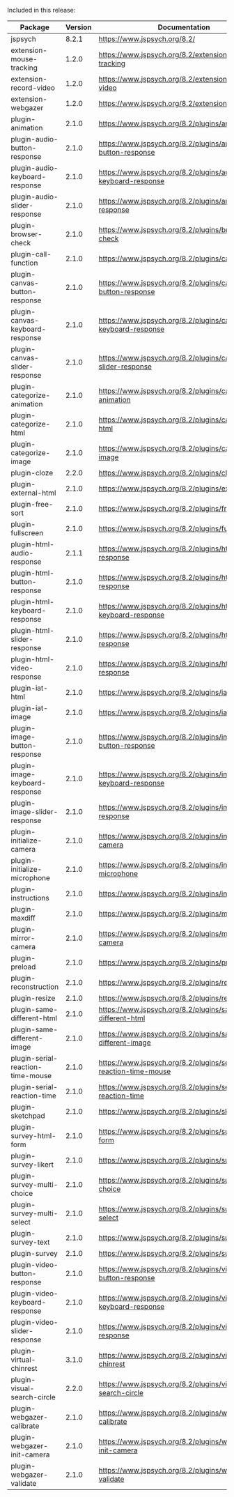 Included in this release:

Package|Version|Documentation
--- | --- | ---
jspsych|8.2.1|https://www.jspsych.org/8.2/
extension-mouse-tracking|1.2.0|https://www.jspsych.org/8.2/extensions/mouse-tracking
extension-record-video|1.2.0|https://www.jspsych.org/8.2/extensions/record-video
extension-webgazer|1.2.0|https://www.jspsych.org/8.2/extensions/webgazer
plugin-animation|2.1.0|https://www.jspsych.org/8.2/plugins/animation
plugin-audio-button-response|2.1.0|https://www.jspsych.org/8.2/plugins/audio-button-response
plugin-audio-keyboard-response|2.1.0|https://www.jspsych.org/8.2/plugins/audio-keyboard-response
plugin-audio-slider-response|2.1.0|https://www.jspsych.org/8.2/plugins/audio-slider-response
plugin-browser-check|2.1.0|https://www.jspsych.org/8.2/plugins/browser-check
plugin-call-function|2.1.0|https://www.jspsych.org/8.2/plugins/call-function
plugin-canvas-button-response|2.1.0|https://www.jspsych.org/8.2/plugins/canvas-button-response
plugin-canvas-keyboard-response|2.1.0|https://www.jspsych.org/8.2/plugins/canvas-keyboard-response
plugin-canvas-slider-response|2.1.0|https://www.jspsych.org/8.2/plugins/canvas-slider-response
plugin-categorize-animation|2.1.0|https://www.jspsych.org/8.2/plugins/categorize-animation
plugin-categorize-html|2.1.0|https://www.jspsych.org/8.2/plugins/categorize-html
plugin-categorize-image|2.1.0|https://www.jspsych.org/8.2/plugins/categorize-image
plugin-cloze|2.2.0|https://www.jspsych.org/8.2/plugins/cloze
plugin-external-html|2.1.0|https://www.jspsych.org/8.2/plugins/external-html
plugin-free-sort|2.1.0|https://www.jspsych.org/8.2/plugins/free-sort
plugin-fullscreen|2.1.0|https://www.jspsych.org/8.2/plugins/fullscreen
plugin-html-audio-response|2.1.1|https://www.jspsych.org/8.2/plugins/html-audio-response
plugin-html-button-response|2.1.0|https://www.jspsych.org/8.2/plugins/html-button-response
plugin-html-keyboard-response|2.1.0|https://www.jspsych.org/8.2/plugins/html-keyboard-response
plugin-html-slider-response|2.1.0|https://www.jspsych.org/8.2/plugins/html-slider-response
plugin-html-video-response|2.1.0|https://www.jspsych.org/8.2/plugins/html-video-response
plugin-iat-html|2.1.0|https://www.jspsych.org/8.2/plugins/iat-html
plugin-iat-image|2.1.0|https://www.jspsych.org/8.2/plugins/iat-image
plugin-image-button-response|2.1.0|https://www.jspsych.org/8.2/plugins/image-button-response
plugin-image-keyboard-response|2.1.0|https://www.jspsych.org/8.2/plugins/image-keyboard-response
plugin-image-slider-response|2.1.0|https://www.jspsych.org/8.2/plugins/image-slider-response
plugin-initialize-camera|2.1.0|https://www.jspsych.org/8.2/plugins/initialize-camera
plugin-initialize-microphone|2.1.0|https://www.jspsych.org/8.2/plugins/initialize-microphone
plugin-instructions|2.1.0|https://www.jspsych.org/8.2/plugins/instructions
plugin-maxdiff|2.1.0|https://www.jspsych.org/8.2/plugins/maxdiff
plugin-mirror-camera|2.1.0|https://www.jspsych.org/8.2/plugins/mirror-camera
plugin-preload|2.1.0|https://www.jspsych.org/8.2/plugins/preload
plugin-reconstruction|2.1.0|https://www.jspsych.org/8.2/plugins/reconstruction
plugin-resize|2.1.0|https://www.jspsych.org/8.2/plugins/resize
plugin-same-different-html|2.1.0|https://www.jspsych.org/8.2/plugins/same-different-html
plugin-same-different-image|2.1.0|https://www.jspsych.org/8.2/plugins/same-different-image
plugin-serial-reaction-time-mouse|2.1.0|https://www.jspsych.org/8.2/plugins/serial-reaction-time-mouse
plugin-serial-reaction-time|2.1.0|https://www.jspsych.org/8.2/plugins/serial-reaction-time
plugin-sketchpad|2.1.0|https://www.jspsych.org/8.2/plugins/sketchpad
plugin-survey-html-form|2.1.0|https://www.jspsych.org/8.2/plugins/survey-html-form
plugin-survey-likert|2.1.0|https://www.jspsych.org/8.2/plugins/survey-likert
plugin-survey-multi-choice|2.1.0|https://www.jspsych.org/8.2/plugins/survey-multi-choice
plugin-survey-multi-select|2.1.0|https://www.jspsych.org/8.2/plugins/survey-multi-select
plugin-survey-text|2.1.0|https://www.jspsych.org/8.2/plugins/survey-text
plugin-survey|2.1.0|https://www.jspsych.org/8.2/plugins/survey
plugin-video-button-response|2.1.0|https://www.jspsych.org/8.2/plugins/video-button-response
plugin-video-keyboard-response|2.1.0|https://www.jspsych.org/8.2/plugins/video-keyboard-response
plugin-video-slider-response|2.1.0|https://www.jspsych.org/8.2/plugins/video-slider-response
plugin-virtual-chinrest|3.1.0|https://www.jspsych.org/8.2/plugins/virtual-chinrest
plugin-visual-search-circle|2.2.0|https://www.jspsych.org/8.2/plugins/visual-search-circle
plugin-webgazer-calibrate|2.1.0|https://www.jspsych.org/8.2/plugins/webgazer-calibrate
plugin-webgazer-init-camera|2.1.0|https://www.jspsych.org/8.2/plugins/webgazer-init-camera
plugin-webgazer-validate|2.1.0|https://www.jspsych.org/8.2/plugins/webgazer-validate
